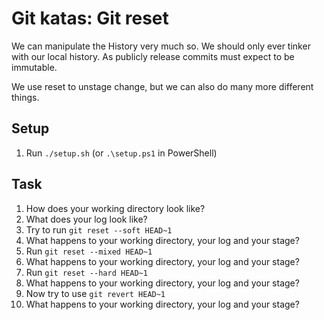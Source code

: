 # Git katas: Git reset
We can manipulate the History very much so. We should only ever tinker with our local history. As publicly release commits must expect to be immutable.

We use reset to unstage change, but we can also do many more different things.

## Setup

1. Run `./setup.sh` (or `.\setup.ps1` in PowerShell)

## Task
1. How does your working directory look like?
1. What does your log look like?
1. Try to run `git reset --soft HEAD~1`
1. What happens to your working directory, your log and your stage?
1. Run `git reset --mixed HEAD~1`
1. What happens to your working directory, your log and your stage?
1. Run `git reset --hard HEAD~1`
1. What happens to your working directory, your log and your stage?
1. Now try to use `git revert HEAD~1`
1. What happens to your working directory, your log and your stage?
